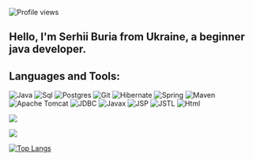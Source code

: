 <!--![alt][image1]-->

<!--[image1]: img/banner.jpg (Australian Shepherd) -->

![Profile views](https://gpvc.arturio.dev/sergeiburya)

## Hello, I'm Serhii Buria from Ukraine, a beginner java developer.

## Languages and Tools:
![Java](https://img.shields.io/badge/java-%23ED8B00.svg?style=java&logo=java&logoColor=white)
![Sql](https://img.shields.io/badge/SQL-F8F8FF?style=flat&logo=mysql&logoColor=0000CD)
![Postgres](https://img.shields.io/badge/postgres-%23316192.svg?style=postgres&logo=postgresql&logoColor=white)
![Git](https://img.shields.io/badge/Git-F8F8FF?style=flat&logo=Git&logoColor=FF0000)
![Hibernate](https://img.shields.io/badge/Hibernate-FFD700?style=flat&logo=Hibernate&logoColor=808080)
![Spring](https://img.shields.io/badge/Spring-9ACD32?style=flat&logo=Spring&logoColor=F8F8FF)
![Maven](https://img.shields.io/badge/Maven-F8F8FF?style=flat&logo=apachemaven&logoColor=F4A460)
![Apache Tomcat](https://img.shields.io/badge/apache%20tomcat-%23F8DC75.svg?style=apache&logo=apache-tomcat&logoColor=black)
![JDBC](https://img.shields.io/badge/JDBC-008B8B?style=flat&logo=jdbc&logoColor=F8F8FF)
![Javax](https://img.shields.io/badge/Javax-FFE4B5?style=flat&logo=Javax&logoColor=F8F8FF)
![JSP](https://img.shields.io/badge/JSP-F8F8FF?style=flat&logo=jsp&logoColor=F4A460D)
![JSTL](https://img.shields.io/badge/JSTL-F8F8FF?style=flat&logo=JSTL&logoColor=F8F8FF)
![Html](https://img.shields.io/badge/HTML-F8F8FF?style=flat&logo=html5&logoColor=black)


![](https://github-profile-summary-cards.vercel.app/api/cards/profile-details?username=sergeiburya&theme=solarized_dark)

![](https://github-profile-summary-cards.vercel.app/api/cards/stats?username=sergeiburya&theme=solarized_dark) 
<!--[![GitHub Streak](https://github-readme-streak-stats.herokuapp.com/?user=sergeiburya)](https://git.io/streak-stats)-->
[![Top Langs](https://github-readme-stats.vercel.app/api/top-langs/?username=sergeiburya&layout=compact)](https://github.com/anuraghazra/github-readme-stats) 